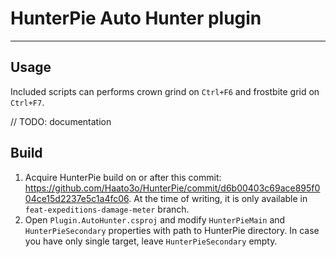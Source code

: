 # HunterPie Auto Hunter plugin
---

## Usage

Included scripts can performs crown grind on `Ctrl+F6` and frostbite grid on `Ctrl+F7`.

// TODO: documentation

## Build

1. Acquire HunterPie build on or after this commit: https://github.com/Haato3o/HunterPie/commit/d6b00403c69ace895f004ce15d2237e5c1a4fc06. At the time of writing, it is only available in `feat-expeditions-damage-meter` branch.
2. Open `Plugin.AutoHunter.csproj` and modify `HunterPieMain` and `HunterPieSecondary` properties with path to HunterPie directory. In case you have only single target, leave `HunterPieSecondary` empty.

